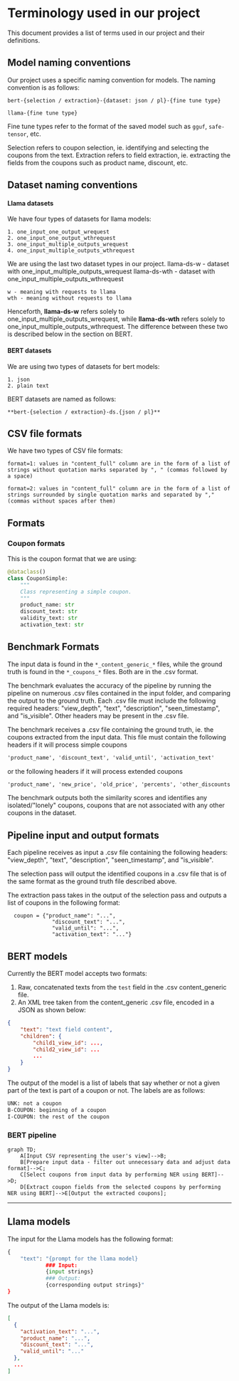 # Terminology used in our project
This document provides a list of terms used in our project and their definitions. 

## Model naming conventions
Our project uses a specific naming convention for models. The naming convention is as follows:

    bert-{selection / extraction}-{dataset: json / pl}-{fine tune type}

    llama-{fine tune type}

Fine tune types refer to the format of the saved model such as `gguf`, `safe-tensor`, etc.

Selection refers to coupon selection, ie. identifying and selecting the coupons from the text. Extraction refers to field extraction, ie. extracting the fields from the coupons such as product name, discount, etc.

## Dataset naming conventions
#### Llama datasets

We have four types of datasets for llama models:

    1. one_input_one_output_wrequest
    2. one_input_one_output_wthrequest
    3. one_input_multiple_outputs_wrequest
    4. one_input_multiple_outputs_wthrequest

We are using the last two dataset types in our project.
llama-ds-w - dataset with one_input_multiple_outputs_wrequest
llama-ds-wth - dataset with one_input_multiple_outputs_wthrequest

    w - meaning with requests to llama
    wth - meaning without requests to llama

Henceforth, **llama-ds-w** refers solely to one_input_multiple_outputs_wrequest, while **llama-ds-wth** refers solely to one_input_multiple_outputs_wthrequest. The difference between these two is described below in the section on BERT.

#### BERT datasets
We are using two types of datasets for bert models:

    1. json 
    2. plain text 

BERT datasets are named as follows:

    **bert-{selection / extraction}-ds.{json / pl}**

## CSV file formats
We have two types of CSV file formats:

    format=1: values in "content_full" column are in the form of a list of strings without quotation marks separated by ", " (commas followed by a space)

    format=2: values in "content_full" column are in the form of a list of strings surrounded by single quotation marks and separated by "," (commas without spaces after them)

## Formats
### Coupon formats
This is the coupon format that we are using:

```python
@dataclass()
class CouponSimple:
    """
    Class representing a simple coupon.
    """
    product_name: str
    discount_text: str
    validity_text: str
    activation_text: str
``` 

## Benchmark Formats

The input data is found in the `*_content_generic_*` files, while the ground truth is found in the `*_coupons_*` files. Both are in the .csv format.

The benchmark evaluates the accuracy of the pipeline by running the pipeline on numerous .csv files contained in the input folder, and comparing the output to the ground truth. Each .csv file must include the following required headers: "view_depth", "text", "description", "seen_timestamp", and "is_visible". Other headers may be present in the .csv file. 

The benchmark receives a .csv file containing the ground truth, ie. the coupons extracted from the input data. This file must contain the following headers if it will process simple coupons
```txt
'product_name', 'discount_text', 'valid_until', 'activation_text'

```
or the following headers if it will process extended coupons
```txt
'product_name', 'new_price', 'old_price', 'percents', 'other_discounts', 'dates'
```

The benchmark outputs both the similarity scores and identifies any isolated/"lonely" coupons, coupons that are not associated with any other coupons in the dataset.

## Pipeline input and output formats
Each pipeline receives as input a .csv file containing the following headers: "view_depth", "text", "description", "seen_timestamp", and "is_visible". 

The selection pass will output the identified coupons in a .csv file that is of the same format as the ground truth file described above. 

The extraction pass takes in the output of the selection pass and outputs a list of coupons in the following format:
```
  coupon = {"product_name": "...", 
              "discount_text": "...", 
              "valid_until": "...", 
              "activation_text": "..."}
```

## BERT models
Currently the BERT model accepts two formats:
1. Raw, concatenated texts from the `test` field in the .csv content_generic file.
2. An XML tree taken from the content_generic .csv file, encoded in a JSON as shown below:

```json
{
    "text": "text field content",
    "children": {
        "child1_view_id": ...,
        "child2_view_id": ...
        ...
    }
}
```

The output of the model is a list of labels that say whether or not a given part of the text is part of a coupon or not. The labels are as follows:
```txt
UNK: not a coupon
B-COUPON: beginning of a coupon
I-COUPON: the rest of the coupon
```

### BERT pipeline
```mermaid
graph TD;
    A[Input CSV representing the user's view]-->B;
    B[Prepare input data - filter out unnecessary data and adjust data format]-->C;
    C[Select coupons from input data by performing NER using BERT]-->D;
    D[Extract coupon fields from the selected coupons by performing NER using BERT]-->E[Output the extracted coupons];
```
___
## Llama models
The input for the Llama models has the following format:
```python
{
    "text": "{prompt for the llama model}
            ### Input: 
            {input strings}
            ### Output:
            {corresponding output strings}" 
}
```

The output of the Llama models is:
```json
[
  {
    "activation_text": "...",
    "product_name": "...",
    "discount_text": "...",
    "valid_until": "..."
  },
  ...
]
```
